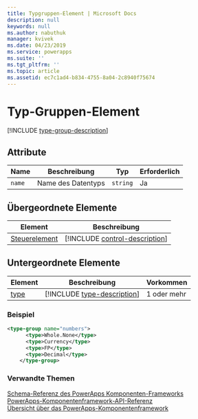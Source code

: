 ```yaml
---
title: Typgruppen-Element | Microsoft Docs
description: null
keywords: null
ms.author: nabuthuk
manager: kvivek
ms.date: 04/23/2019
ms.service: powerapps
ms.suite: ''
ms.tgt_pltfrm: ''
ms.topic: article
ms.assetid: ec7c1ad4-b834-4755-8a04-2c8940f75674
---
```


# <a name="type-group-element"></a>Typ-Gruppen-Element

[!INCLUDE [type-group-description](includes/type-group-description.md)]

## <a name="attributes"></a>Attribute

|Name|Beschreibung|Typ|Erforderlich|
|--|--|--|--|
|`name`|Name des Datentyps|`string`|Ja|

## <a name="parent-elements"></a>Übergeordnete Elemente

|Element|Beschreibung|
|--|--|
|[Steuerelement](control.md)|[!INCLUDE [control-description](includes/control-description.md)]|


## <a name="child-elements"></a>Untergeordnete Elemente

|Element|Beschreibung|Vorkommen|
|--|--|--|
|[type](type.md)|[!INCLUDE [type-description](includes/type-description.md)]|1 oder mehr|

### <a name="example"></a>Beispiel

```XML
<type-group name="numbers">
      <type>Whole.None</type>
      <type>Currency</type>
      <type>FP</type>
      <type>Decimal</type>
    </type-group>
```

### <a name="related-topics"></a>Verwandte Themen

[Schema-Referenz des PowerApps Komponenten-Frameworks](index.md)<br/>
[PowerApps-Komponentenframework-API-Referenz](../reference/index.md)<br/>
[Übersicht über das PowerApps-Komponentenframework](../overview.md)